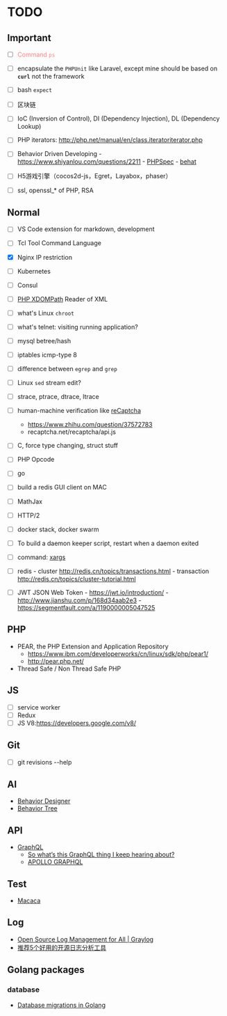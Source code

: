 # TODO

## Important

<font color="#ff8181">

- [ ] Command `ps`

</font>

- [ ] encapsulate the `PHPUnit` like Laravel, except mine should be based on **`curl`** not the framework
- [ ] bash `expect`
- [ ] 区块链
- [ ] IoC (Inversion of Control), DI (Dependency Injection), DL (Dependency Lookup)

- [ ] PHP iterators: http://php.net/manual/en/class.iteratoriterator.php
- [ ] Behavior Driven Developing
        - https://www.shiyanlou.com/questions/2211
        - [PHPSpec](http://www.phpspec.net/en/latest/manual/getting-started.html)
        - [behat](http://docs.behat.org/en/v2.5/#quick-intro)
- [ ] H5游戏引擎（cocos2d-js，Egret，Layabox，phaser）
- [ ] ssl, openssl_* of PHP, RSA

## Normal

- [ ] VS Code extension for markdown, development

- [ ] Tcl Tool Command Language
- [x] Nginx IP restriction
- [ ] Kubernetes
- [ ] Consul
- [ ] [PHP XDOMPath](http://php.net/manual/en/class.domxpath.php)
        Reader of XML

- [ ] what's Linux `chroot`
- [ ] what's telnet: visiting running application?
- [ ] mysql betree/hash
- [ ] iptables icmp-type 8
- [ ] difference between `egrep` and `grep`
- [ ] Linux `sed` stream edit?
- [ ] strace, ptrace, dtrace, ltrace
- [ ] human-machine verification like [reCaptcha](https://www.google.com/recaptcha/intro/android.html)
  - https://www.zhihu.com/question/37572783
  - recaptcha.net/recaptcha/api.js

- [ ] C, force type changing, struct stuff
- [ ] PHP Opcode
- [ ] go
- [ ] build a redis GUI client on MAC
- [ ] MathJax
- [ ] HTTP/2
- [ ] docker stack, docker swarm
- [ ] To build a daemon keeper script, restart when a daemon exited
- [ ] command: [xargs](http://man.linuxde.net/xargs)
- [ ] redis
        - cluster http://redis.cn/topics/transactions.html
        - transaction http://redis.cn/topics/cluster-tutorial.html
- [ ] JWT JSON Web Token
        - https://jwt.io/introduction/
        - http://www.jianshu.com/p/168d34aab2e3
        - https://segmentfault.com/a/1190000005047525

## PHP

- PEAR, the PHP Extension and Application Repository
  - https://www.ibm.com/developerworks/cn/linux/sdk/php/pear1/
  - http://pear.php.net/
- Thread Safe / Non Thread Safe PHP

## JS

- [ ] service worker
- [ ] Redux
- [ ] JS V8:https://developers.google.com/v8/

## Git

- [ ] git revisions --help

## AI

- [Behavior Designer](https://www.opsive.com/assets/BehaviorDesigner/)
- [Behavior Tree](http://www.aisharing.com/archives/tag/%E8%A1%8C%E4%B8%BA%E6%A0%91)

## API

- [GraphQL](https://graphql.org/code/)
  - [So what’s this GraphQL thing I keep hearing about?](https://medium.freecodecamp.org/so-whats-this-graphql-thing-i-keep-hearing-about-baf4d36c20cf)
  - [APOLLO GRAPHQL](https://www.apollographql.com/)

## Test

- [Macaca](https://macacajs.github.io/)

## Log

- [Open Source Log Management for All | Graylog](https://www.graylog.org/products/open-source)
- [推荐5个好用的开源日志分析工具](https://mp.weixin.qq.com/s/YiwltbPwlQS95FGRLGaj-A)

## Golang packages

### database

- [Database migrations in Golang](https://lanre.wtf/blog/2019/01/02/database-migration-golang/)
